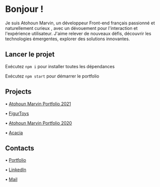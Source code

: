 # Bonjour !

Je suis Atohoun Marvin, un développeur Front-end français passionné et naturellement curieux , avec un dévouement pour l'interaction et l'expérience utilisateur. J'aime relever de nouveaux défis, découvrir les technologies émergentes, explorer des solutions innovantes.

## Lancer le projet

Exécutez `npm i` pour installer toutes les dépendances

Exécutez `npm start` pour démarrer le portfolio

## Projects

• [Atohoun Marvin Portfolio 2021](https://atohoun-marvin.fr/)

• [FigurToys](https://github.com/matohoundev/Wordpress-FigurToys)

• [Atohoun Marvin Portfolio 2020](https://github.com/matohoundev/Portfolio-2020)

• [Acacia](https://github.com/matohoundev/Acacia)

## Contacts

• [Portfolio](https://atohoun-marvin.fr/)

• [LinkedIn](https://www.linkedin.com/in/marvin-atohoun)

• [Mail](matohoundev@gmail.com)
